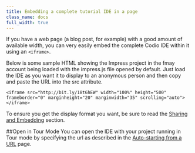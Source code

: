 ```yaml
---
title: Embedding a complete tutorial IDE in a page
class_name: docs
full_width: true
---
```


If you have a web page (a blog post, for example) with a good amount of available width, you can very easily embed the complete Codio IDE within it using an `<iframe>`.

Below is some sample HTML showing the Impress project in the fmay account being loaded with the impress.js file opened by default. Just load the IDE as you want it to display to an anonymous person and then copy and paste the URL into the src attribute.

    <iframe src="http://bit.ly/18t6hEW" width="100%" height="500" frameborder="0" marginheight="20" marginwidth="35" scrolling="auto"></iframe>

To ensure you get the display format you want, be sure to read the [Sharing and Embedding](/docs/sharing) section.
	
##Open in Tour Mode
You can open the IDE with your project running in Tour mode by specifying the url as described in the [Auto-starting from a URL](/docs/annotations/auto-start) page.


